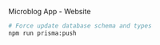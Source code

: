 Microblog App - Website

<!--
## Getting Started

### Mac

```sh
brew install nginx # if not installed
cp /usr/local/etc/nginx/nginx.conf /usr/local/etc/nginx/nginx.conf.backup
cp nginx/nginx.conf /usr/local/etc/nginx/nginx.conf
```

<!-- /usr/local/etc/nginx/nginx.conf -->
<!--
### Running the Server Locally

```sh
npm run start:nginx & npm start
``` 
-->

```sh
# Force update database schema and types
npm run prisma:push
```

```sh

```
